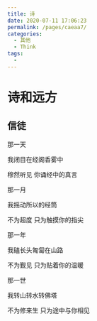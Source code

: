 ```yaml
---
title: 诗
date: 2020-07-11 17:06:23
permalink: /pages/caeaa7/
categories:
  - 其他
  - Think
tags:
  -
---
```


# 诗和远方

## 信徒

那一天

我闭目在经阁香雾中

穆然听见 你诵经中的真言

那一月

我摇动所以的经筒

不为超度 只为触摸你的指尖

那一年

我磕长头匍匐在山路

不为觐见 只为贴着你的温暖

那一世

我转山转水转佛塔

不为修来生 只为途中与你相见
